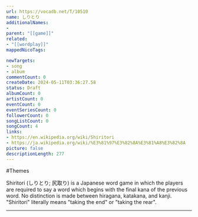 ```yaml
---
url: https://vocadb.net/T/10510
name: しりとり
additionalNames: 
- 
parent: "[[game]]"
related:
- "[[wordplay]]"
mappedNicoTags:

newTargets:
- song
- album
commentCount: 0
createDate: 2024-05-11T03:36:27.58
status: Draft
albumCount: 0
artistCount: 0
eventCount: 0
eventSeriesCount: 0
followerCount: 0
songListCount: 0
songCount: 4
links: 
- https://en.wikipedia.org/wiki/Shiritori
- https://ja.wikipedia.org/wiki/%E3%81%97%E3%82%8A%E3%81%A8%E3%82%8A
picture: false
descriptionLength: 277
---
```


#Themes

Shiritori (しりとり; 尻取り) is a Japanese word game in which the players are required to say a word which begins with the final kana of the previous word. No distinction is made between hiragana, katakana, and kanji. "Shiritori" literally means "taking the end" or "taking the rear".

---

